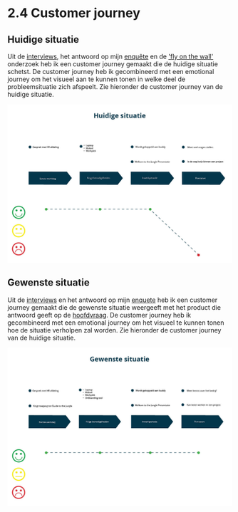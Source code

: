 # 2.4 Customer journey

## Huidige situatie

Uit de [interviews](../onderzoek-methodes/interviews/), het antwoord op mijn [enquête](../onderzoek-methodes/surveys/working-at-jungle-minds.md) en de ['fly on the wall'](../onderzoek-methodes/6.3-fly-on-the-wall.md) onderzoek heb ik een customer journey gemaakt die de huidige situatie schetst. De customer journey heb ik gecombineerd met een emotional journey om het visueel aan te kunnen tonen in welke deel de probleemsituatie zich afspeelt. Zie hieronder de customer journey van de huidige situatie.

![Afbeelding 14: De probleemsituatie speelt zich af in de laatste fase, namelijk prestaties.](../.gitbook/assets/customer-journey%20%281%29.jpg)



## Gewenste situatie

Uit de [interviews](../onderzoek-methodes/interviews/) en het antwoord op mijn [enquete](../onderzoek-methodes/surveys/working-at-jungle-minds.md) heb ik een customer journey gemaakt die de gewenste situatie weergeeft met het product die antwoord geeft op de [hoofdvraag](../1.-introductie/1.4-onderzoeksvragen.md#hoofdvraag). De customer journey heb ik gecombineerd met een emotional journey om het visueel te kunnen tonen hoe de situatie verholpen zal worden. Zie hieronder de customer journey van de huidige situatie.

![Afbeelding 15: Door middel van het eindproduct zullen de eindprestaties verbeterd worden.](../.gitbook/assets/customer-journey2.jpg)



